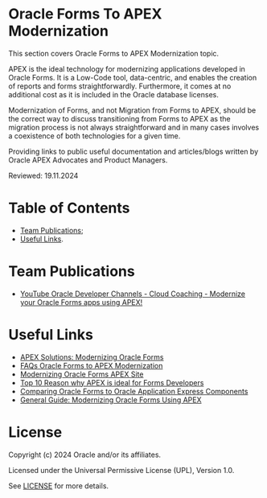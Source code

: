 # Oracle Forms To APEX Modernization

This section covers Oracle Forms to APEX Modernization topic.

APEX is the ideal technology for modernizing applications developed in Oracle Forms. It is a Low-Code tool, data-centric, and enables the creation of reports and forms straightforwardly. Furthermore, it comes at no additional cost as it is included in the Oracle database licenses.

Modernization of Forms, and not Migration from Forms to APEX, should be the correct way to discuss transitioning from Forms to APEX as the migration process is not
always straightforward and in many cases involves a coexistence of both technologies for a given time.

Providing links to public useful documentation and articles/blogs written by Oracle APEX  Advocates and Product Managers.

Reviewed: 19.11.2024


# Table of Contents
- [Team Publications](#team-publications);
- [Useful Links](#useful-links).


# Team Publications
- [YouTube Oracle Developer Channels - Cloud Coaching - Modernize your Oracle Forms apps using APEX!](https://www.youtube.com/watch?v=MYzSgnzUOjA&ab_channel=OracleDevelopers)


# Useful Links
- [APEX Solutions: Modernizing Oracle Forms](https://apex.oracle.com/en/solutions/oracle-forms/)
- [FAQs Oracle Forms to APEX Modernization](https://apex.oracle.com/go/forms-faq)
- [Modernizing Oracle Forms APEX Site](https://apex.oracle.com/en/solutions/oracle-forms/)
- [Top 10 Reason why APEX is ideal for Forms Developers](https://apex.oracle.com/go/reasons-forms)
- [Comparing Oracle Forms to Oracle Application Express Components](https://docs.oracle.com/en/database/oracle/application-express/20.2/aemig/comparing-Oracle-forms-to-Oracle-application-express-components.html)
- [General Guide: Modernizing Oracle Forms Using APEX](https://blogs.oracle.com/apex/post/modernizing-oracle-forms-using-oracle-apex)


# License

Copyright (c) 2024 Oracle and/or its affiliates.

Licensed under the Universal Permissive License (UPL), Version 1.0.

See [LICENSE](https://github.com/oracle-devrel/technology-engineering/blob/main/LICENSE) for more details.
